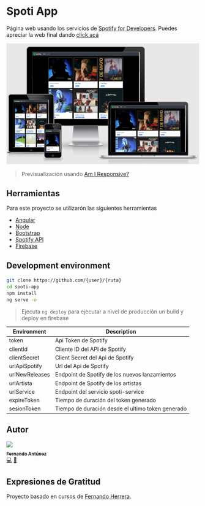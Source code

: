# Spoti App
Página web usando los servicios de [Spotify for Developers](https://developer.spotify.com/). Puedes apreciar la web final dando [click acá](https://fjalcode-spoti-app.web.app/)

<img src="src/assets/img/responsive-test.png" width="900px;"/>

> Previsualización usando [Am I Responsive?](http://ami.responsivedesign.is/)

## Herramientas

Para este proyecto se utilizarón las siguientes herramientas

* [Angular](https://angular.io/)
* [Node](https://nodejs.org/es/)
* [Bootstrap](https://getbootstrap.com/)
* [Spotify API](https://developer.spotify.com/)
* [Firebase](https://firebase.google.com/?hl=es)

## Development environment

```bash
git clone https://github.com/{user}/{ruta}
cd spoti-app
npm install
ng serve -o
```
> Ejecuta `ng deploy` para ejecutar a nivel de producción un build y deploy en firebase


| Environment      	| Description                                       	|
|----------------	|---------------------------------------------------	|
| token          	| Api Token de Spotify                                 	|
| clientId       	| Cliente ID del API de Spotify                        	|
| clientSecret   	| Client Secret del Api de Spotify                    	|
| urlApiSpotify  	| Url del Api de Spotify                            	|
| urlNewReleases 	| Endpoint de Spotify de los nuevos lanzamientos       	|
| urlArtista     	| Endpoint de Spotify de los artistas                  	|
| urlService     	| Endpoint del servicio spoti-service               	|
| expireToken    	| Tiempo de duración del token generado             	|
| sesionToken    	| Tiempo de duración desde el ultimo token generado 	|

## Autor


[<img src="https://avatars2.githubusercontent.com/u/48934580?s=460&v=4" width="100px;"/><br /><sub><b>Fernando Antúnez</b></sub>](https://github.com/FJALCode)<br />[💻](https://github.com/FJALCode "Code") [📢](#talk-Meabed "Talks")

## Expresiones de Gratitud
Proyecto basado en cursos de [Fernando Herrera](https://github.com/Klerith).